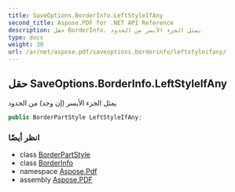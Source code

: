 ```yaml
---
title: SaveOptions.BorderInfo.LeftStyleIfAny
second_title: Aspose.PDF for .NET API Reference
description: حقل BorderInfo. يمثل الجزء الأيسر من الحدود
type: docs
weight: 30
url: /ar/net/aspose.pdf/saveoptions.borderinfo/leftstyleifany/
---
```

## حقل SaveOptions.BorderInfo.LeftStyleIfAny

يمثل الجزء الأيسر (إن وجد) من الحدود

```csharp
public BorderPartStyle LeftStyleIfAny;
```

### انظر أيضًا

* class [BorderPartStyle](../../saveoptions.borderpartstyle/)
* class [BorderInfo](../)
* namespace [Aspose.Pdf](../../../aspose.pdf/)
* assembly [Aspose.PDF](../../../)